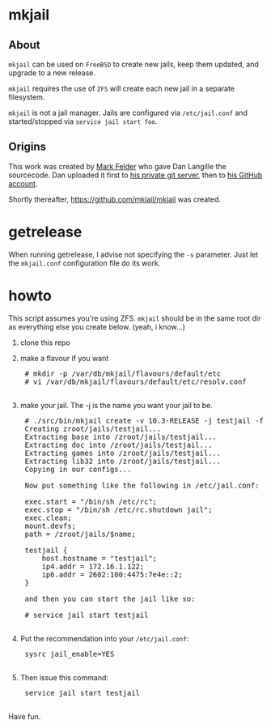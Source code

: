 # mkjail

## About

`mkjail` can be used on `FreeBSD` to create new jails, keep them updated, and upgrade to a new release.

`mkjail` requires the use of `ZFS` will create each new jail in a separate filesystem.

`mkjail` is not a jail manager. Jails are configured via `/etc/jail.conf` and started/stopped via
`service jail start foo`.

## Origins

This work was created by [Mark Felder](https://github.com/feld) who gave
Dan Langille the sourcecode.  Dan uploaded it first to [his private git server](https://git.langille.org/dvl/mkjail),
then to [his GitHub account](https://github.com/dlangille/mkjail).

Shortly thereafter, https://github.com/mkjail/mkjail was created.

# getrelease

When running getrelease, I advise not specifying the `-s` parameter. Just
let the `mkjail.conf` configuration file do its work.

# howto

This script assumes you're using ZFS. `mkjail` should be in the same
root dir as everything else you create below. (yeah, i know...)

1. clone this repo

2. make a flavour if you want

    <pre>
    # mkdir -p /var/db/mkjail/flavours/default/etc
    # vi /var/db/mkjail/flavours/default/etc/resolv.conf
    </pre>

3. make your jail. The -j is the name you want your jail to be.

    <pre>
    # ./src/bin/mkjail create -v 10.3-RELEASE -j testjail -f default
    Creating zroot/jails/testjail...
    Extracting base into /zroot/jails/testjail...
    Extracting doc into /zroot/jails/testjail...
    Extracting games into /zroot/jails/testjail...
    Extracting lib32 into /zroot/jails/testjail...
    Copying in our configs...
    
    Now put something like the following in /etc/jail.conf:
    
    exec.start = "/bin/sh /etc/rc";
    exec.stop = "/bin/sh /etc/rc.shutdown jail";
    exec.clean;
    mount.devfs;
    path = /zroot/jails/$name;
    
    testjail {
        host.hostname = "testjail";
        ip4.addr = 172.16.1.122;
        ip6.addr = 2602:100:4475:7e4e::2;
    }
    
    and then you can start the jail like so:
    
    # service jail start testjail
    </pre>

4. Put the recommendation into your `/etc/jail.conf`:

    <pre>
    sysrc jail_enable=YES
    </pre>

6. Then issue this command:

    <pre>
    service jail start testjail
    </pre>

Have fun.
